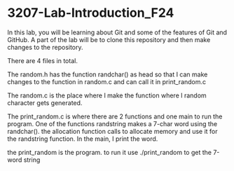 # 3207-Lab-Introduction_F24
In this lab, you will be learning about Git and some of the features of Git and GitHub. A part of the lab will be to clone this repository and then make changes to the repository.

There are 4 files in total.

The random.h has the function randchar() as head so that I can make changes to the function in
random.c and can call it in print_random.c

The random.c is the place where I make the function where I random character gets generated.

The print_random.c is where there are 2 functions and one main to run the program. One of the
functions randstring makes a 7-char word using the randchar(). the allocation function calls to 
allocate memory and use it for the randstring function. In the main, I print the word.

the print_random is the program. to run it use ./print_random to get the 7-word string